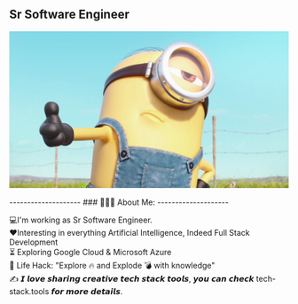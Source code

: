 Sr Software Engineer
--------------------
<p align="center">
  <img src="jpg/minion.jpg"></center>
</p>
--------------------
### 👨🏻‍💻 About Me:
--------------------

💻I'm working as Sr Software Engineer.<br>
❤️Interesting in everything Artificial Intelligence, Indeed Full Stack Development <br>
⏳ Exploring Google Cloud & Microsoft Azure <br>
🎯 Life Hack: "Explore 🔥 and Explode 💣 with knowledge" <br>
✍️ 𝙄 𝙡𝙤𝙫𝙚 𝙨𝙝𝙖𝙧𝙞𝙣𝙜 𝙘𝙧𝙚𝙖𝙩𝙞𝙫𝙚 𝙩𝙚𝙘𝙝 𝙨𝙩𝙖𝙘𝙠 𝙩𝙤𝙤𝙡𝙨, 𝙮𝙤𝙪 𝙘𝙖𝙣 𝙘𝙝𝙚𝙘𝙠 tech-stack.tools 𝙛𝙤𝙧 𝙢𝙤𝙧𝙚 𝙙𝙚𝙩𝙖𝙞𝙡𝙨.<br>

<!--
--------------------
### 🛠️ Github's Stats
--------------------


<table>
    <tr>
        <td colspan="2" align="center"><a href="https://github.com/dragon-220#gh-light-mode-only"><img src="https://raw.githubusercontent.com/dragon-220/dragon-220/output/github-contribution-grid-snake-default.svg#gh-light-mode-only" alt="My GitHub Stats"/></a><a href="https://github.com/dragon-220#gh-dark-mode-only"><img src="https://raw.githubusercontent.com/dragon-220/dragon-220/output/github-contribution-grid-snake-dark.svg#gh-dark-mode-only" alt="My GitHub Stats"/></a></td>
    </tr>
</table>

-->



